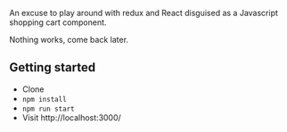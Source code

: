 An excuse to play around with redux and React disguised as a Javascript shopping cart component.

Nothing works, come back later.

## Getting started

- Clone
- `npm install`
- `npm run start`
- Visit http://localhost:3000/
